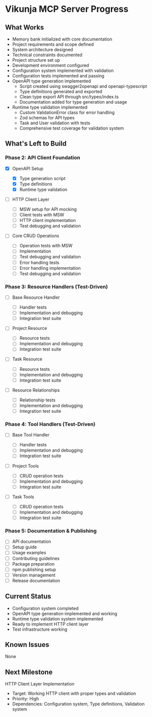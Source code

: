 # Vikunja MCP Server Progress

## What Works

- Memory bank initialized with core documentation
- Project requirements and scope defined
- System architecture designed
- Technical constraints documented
- Project structure set up
- Development environment configured
- Configuration system implemented with validation
- Configuration tests implemented and passing
- OpenAPI type generation implemented
  - Script created using swagger2openapi and openapi-typescript
  - Type definitions generated and exported
  - Clean type export API through src/types/index.ts
  - Documentation added for type generation and usage
- Runtime type validation implemented
  - Custom ValidationError class for error handling
  - Zod schemas for API types
  - Task and User validation with tests
  - Comprehensive test coverage for validation system

## What's Left to Build

### Phase 2: API Client Foundation

- [x] OpenAPI Setup

  - [x] Type generation script
  - [x] Type definitions
  - [x] Runtime type validation

- [ ] HTTP Client Layer

  - [ ] MSW setup for API mocking
  - [ ] Client tests with MSW
  - [ ] HTTP client implementation
  - [ ] Test debugging and validation

- [ ] Core CRUD Operations
  - [ ] Operation tests with MSW
  - [ ] Implementation
  - [ ] Test debugging and validation
  - [ ] Error handling tests
  - [ ] Error handling implementation
  - [ ] Test debugging and validation

### Phase 3: Resource Handlers (Test-Driven)

- [ ] Base Resource Handler

  - [ ] Handler tests
  - [ ] Implementation and debugging
  - [ ] Integration test suite

- [ ] Project Resource

  - [ ] Resource tests
  - [ ] Implementation and debugging
  - [ ] Integration test suite

- [ ] Task Resource

  - [ ] Resource tests
  - [ ] Implementation and debugging
  - [ ] Integration test suite

- [ ] Resource Relationships
  - [ ] Relationship tests
  - [ ] Implementation and debugging
  - [ ] Integration test suite

### Phase 4: Tool Handlers (Test-Driven)

- [ ] Base Tool Handler

  - [ ] Handler tests
  - [ ] Implementation and debugging
  - [ ] Integration test suite

- [ ] Project Tools

  - [ ] CRUD operation tests
  - [ ] Implementation and debugging
  - [ ] Integration test suite

- [ ] Task Tools
  - [ ] CRUD operation tests
  - [ ] Implementation and debugging
  - [ ] Integration test suite

### Phase 5: Documentation & Publishing

- [ ] API documentation
- [ ] Setup guide
- [ ] Usage examples
- [ ] Contributing guidelines
- [ ] Package preparation
- [ ] npm publishing setup
- [ ] Version management
- [ ] Release documentation

## Current Status

- Configuration system completed
- OpenAPI type generation implemented and working
- Runtime type validation system implemented
- Ready to implement HTTP client layer
- Test infrastructure working

## Known Issues

None

## Next Milestone

HTTP Client Layer Implementation

- Target: Working HTTP client with proper types and validation
- Priority: High
- Dependencies: Configuration system, Type definitions, Validation system
